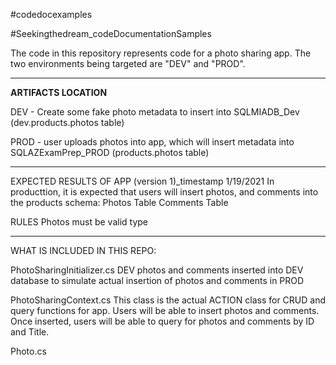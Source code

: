 #codedocexamples

#Seekingthedream_codeDocumentationSamples

The code in this repository represents code for a photo sharing app.  The two environments being targeted are "DEV" and "PROD".  

____________________________________________
**ARTIFACTS LOCATION**

  DEV - Create some fake photo metadata to insert into SQLMIADB_Dev (dev.products.photos table)
  
  PROD - user uploads photos into app, which will insert metadata into SQLAZExamPrep_PROD (products.photos table)
____________________________________________


EXPECTED RESULTS OF APP (version 1)_timestamp 1/19/2021
In producttion, it is expected that users will insert photos, and comments into the products schema:
Photos Table
Comments Table

RULES
Photos must be valid type

________________________________
WHAT IS INCLUDED IN THIS REPO:

PhotoSharingInitializer.cs
DEV photos and comments inserted into DEV database to simulate actual insertion of photos and comments in PROD

PhotoSharingContext.cs
This class is the actual ACTION class for CRUD and query functions for app.  Users will be able to insert photos and comments. Once inserted, users will be able to query for photos and comments by ID and Title.

Photo.cs

